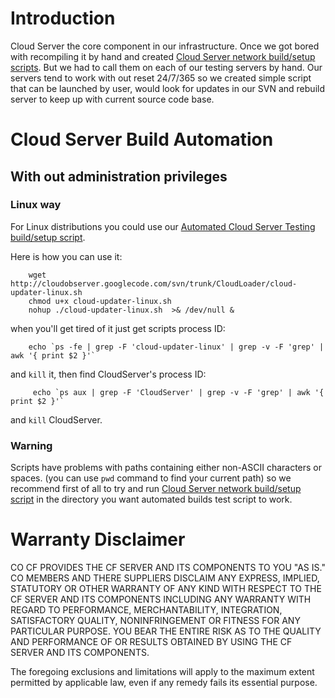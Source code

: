 # Introduction #

Cloud Server the core component in our infrastructure. Once we got bored with recompiling it by hand and created [Cloud Server network build/setup scripts](http://code.google.com/p/cloudobserver/wiki/BuildingCloudServer). But we had to call them on each of our testing servers by hand. Our servers tend to work with out reset 24/7/365 so we created simple script that can be launched by user, would look for updates in our SVN and rebuild server to keep up with current source code base.

# Cloud Server Build Automation #

## With out administration privileges ##

### Linux way ###
For Linux distributions you could use our [Automated Cloud Server Testing build/setup script](http://cloudobserver.googlecode.com/svn/trunk/CloudLoader/cloud-updater-linux.sh).

Here is how you can use it:
```
	wget http://cloudobserver.googlecode.com/svn/trunk/CloudLoader/cloud-updater-linux.sh 
	chmod u+x cloud-updater-linux.sh 
	nohup ./cloud-updater-linux.sh  >& /dev/null &
```

when you'll get tired of it just get scripts process ID:
```
	echo `ps -fe | grep -F 'cloud-updater-linux' | grep -v -F 'grep' | awk '{ print $2 }'`
```
and `kill` it, then find CloudServer's process ID:
```
	 echo `ps aux | grep -F 'CloudServer' | grep -v -F 'grep' | awk '{ print $2 }'`
```
and `kill` CloudServer.


### Warning ###
Scripts have problems with paths containing either non-ASCII characters or spaces. (you can use `pwd` command to find your current path) so we recommend first of all to try and run [Cloud Server network build/setup script](http://code.google.com/p/cloudobserver/wiki/BuildingCloudServer) in the directory you want automated builds test script to work.

# Warranty Disclaimer #
CO CF PROVIDES THE CF SERVER AND ITS COMPONENTS TO YOU "AS IS." CO MEMBERS AND THERE SUPPLIERS DISCLAIM ANY EXPRESS, IMPLIED, STATUTORY OR OTHER WARRANTY OF ANY KIND WITH RESPECT TO THE CF SERVER AND ITS COMPONENTS INCLUDING ANY WARRANTY WITH REGARD TO PERFORMANCE, MERCHANTABILITY, INTEGRATION, SATISFACTORY QUALITY, NONINFRINGEMENT OR FITNESS FOR ANY PARTICULAR PURPOSE. YOU BEAR THE ENTIRE RISK AS TO THE QUALITY AND PERFORMANCE OF OR RESULTS OBTAINED BY USING THE CF SERVER AND ITS COMPONENTS.

The foregoing exclusions and limitations will apply to the maximum extent permitted by applicable law, even if any remedy fails its essential purpose.